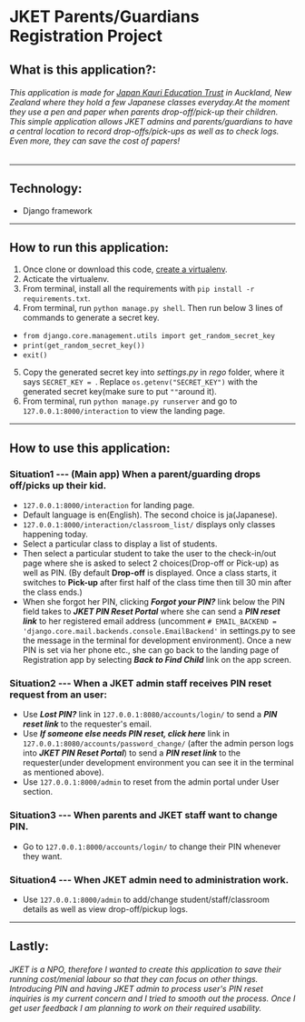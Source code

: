 # JKET Parents/Guardians Registration Project

## What is this application?:
###### This application is made for [Japan Kauri Education Trust](http://jket.epizy.com/index.php) in Auckland, New Zealand where they hold a few Japanese classes everyday.At the moment they use a pen and paper when parents drop-off/pick-up their children. This simple application allows JKET admins and parents/guardians to have a central location to record drop-offs/pick-ups as well as to check logs. Even more, they can save the cost of papers!
---

## Technology:
- Django framework
---

## How to run this application:

1. Once clone or download this code, [create a virtualenv](https://docs.python.org/3/library/venv.html).
2. Acticate the virtualenv.
3. From terminal, install all the requirements with `pip install -r requirements.txt`.
4. From terminal, run `python manage.py shell`. Then run below 3 lines of commands to generate a secret key.
 - `from django.core.management.utils import get_random_secret_key`
 - `print(get_random_secret_key())`
 - `exit()`
5. Copy the generated secret key into *settings.py* in *rego* folder, where it says `SECRET_KEY = `. Replace `os.getenv("SECRET_KEY")` with the generated secret key(make sure to put `""`around it).
6. From terminal, run `python manage.py runserver` and go to `127.0.0.1:8000/interaction` to view the landing page.

---

## How to use this application:

### Situation1 --- (Main app) When a parent/guarding drops off/picks up their kid.
- `127.0.0.1:8000/interaction` for landing page.
- Default language is en(English). The second choice is ja(Japanese).
- `127.0.0.1:8000/interaction/classroom_list/` displays only classes happening today.
- Select a particular class to display a list of students.
- Then select a particular student to take the user to the check-in/out page where she is asked to select 2 choices(Drop-off or Pick-up) as well as PIN. (By default **Drop-off** is displayed. Once a class starts, it switches to **Pick-up** after first half of the class time then till 30 min after the class ends.)
- When she forgot her PIN, clicking ***Forgot your PIN?*** link below the PIN field takes to ***JKET PIN Reset Portal*** where she can send a ***PIN reset link*** to her registered email address (uncomment `# EMAIL_BACKEND = 'django.core.mail.backends.console.EmailBackend'` in settings.py to see the message in the terminal for development environment). Once a new PIN is set via her phone etc., she can go back to the landing page of Registration app by selecting ***Back to Find Child*** link on the app screen. 

### Situation2 --- When a JKET admin staff receives PIN reset request from an user:
- Use ***Lost PIN?*** link in `127.0.0.1:8080/accounts/login/` to send a ***PIN reset link*** to the requester's email.
- Use ***If someone else needs PIN reset, click here*** link in `127.0.0.1:8080/accounts/password_change/` (after the admin person logs into ***JKET PIN Reset Portal***) to send a ***PIN reset link*** to the requester(under development environment you can see it in the terminal as mentioned above).
- Use `127.0.0.1:8000/admin` to reset from the admin portal under User section.

### Situation3 --- When parents and JKET staff want to change PIN.
- Go to `127.0.0.1:8000/accounts/login/` to change their PIN whenever they want.

### Situation4 --- When JKET admin need to administration work.
- Use `127.0.0.1:8000/admin` to add/change student/staff/classroom details as well as view drop-off/pickup logs.


---

## Lastly:
###### JKET is a NPO, therefore I wanted to create this application to save their running cost/menial labour so that they can focus on other things. Introducing PIN and having JKET admin to process user's PIN reset inquiries is my current concern and I tried to smooth out the process. Once I get user feedback I am planning to work on their required usability.
